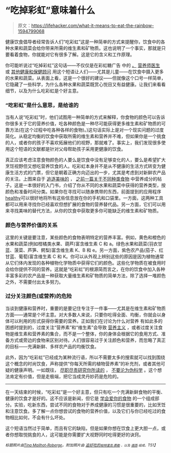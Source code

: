 # “吃掉彩虹”意味着什么

> 原文：<https://lifehacker.com/what-it-means-to-eat-the-rainbow-1594799068>

健康饮食倡导者经常告诉人们“吃彩虹”这是一种简单的方式来提醒你，饮食中的各种水果和蔬菜会给你带来所需的维生素和矿物质。这也说明了一个事实，那就是只要看着食物，你就能对它有很多了解。这是它的含义和工作原理。



你可能听说过“吃掉彩虹”这句话——不仅仅是在彩虹糖广告 中的 [。](https://www.youtube.com/watch?feature=player_embedded&v=OfkT5SIH4gI) [营养师](http://www.todaysdietitian.com/newarchives/110308p34.shtml)[医生](http://www.uhc.com/source4women/health_wellness_tools_resources/nutrition/rainbow_of_fruits_vegetables.htm) 或 [其他健康和保健顾问](http://www.todayiatearainbow.com/) 用这个短语让人们——尤其是儿童——在饮食中摄入更多的水果和蔬菜。从表面上看，这是一个很好的建议——但就像这个口号一样简单，它隐藏了一些科学，为什么各种水果和蔬菜既赏心悦目又有益健康。让我们来看看细节，以及为什么吃彩虹是个好主意。

### “吃彩虹”是什么意思，是给谁的

当有人说“吃彩虹”时，他们试图用一种简单的方式来解释，你食物的颜色可以告诉你很多关于它的营养价值，吃各种颜色是一种尽可能获得更多维生素和矿物质的可靠方法(在这个过程中吃各种各样的食物)。)这句话实际上是对一个现实问题的过度简化。从稳定均衡的饮食中获取所需的维生素和营养并不难，但如果你是一个挑食的人，或者你的孩子不喜欢拓展他们的视野，那就难了。事实上，我们发现很多使用这个短语的文献都是针对父母帮助孩子采用更健康的饮食。

真正应该考虑注意食物颜色的人要么是饮食中没有足够变化的人，要么是希望扩大烹饪视野但又想吃营养饮食的人。吃彩虹本身并不是从不健康的生活方式转变为健康生活方式的门票，但它是朝着正确方向迈出的一步，尤其是考虑到对新鲜农产品的关注。上图来自于 [追逐美味的](http://chasingdelicious.com/) ， [之前一篇关于不同种类食物](https://lifehacker.com/this-color-coded-chart-helps-you-pick-the-most-nutritio-5994343) 中营养成分的帖子。这是一本很好的入门书，介绍了你从不同的水果和蔬菜中获得的营养类型，按颜色和准备时间分类。如果你在寻找可以随身携带的东西，前面提到的应用程序[healthy](http://www.wholesomeapp.com/)可以很好地将所有这些信息放在你的手机和口袋里。一方面，这两种工具都可以用来寻找你已经喜欢但想扩展的食物的营养替代品。另一方面，它们可以用来寻找美味的替代方法，从你的饮食中获取更多你可能缺乏的维生素和矿物质。

### 颜色与营养价值的关系

这里的关键是要注意，某些颜色的食物表明特定的营养丰富。例如，黄色和橙色的水果和蔬菜(例如柑橘类水果、葫芦)富含维生素 C 和 a。绿色水果和蔬菜(羽衣甘蓝、菠菜、芦笋、鳄梨)富含维生素 K、B 和 e。另一方面，紫色农产品(茄子、红甘蓝、葡萄)富含维生素 C 和 K。你可以从外观上辨别这些的原因是因为植物通常从它们体内发现的各种植物化学物质中获得它们的颜色。这些化学物质在被食用时会给你提供不同的营养。这就是“吃彩虹”的根源简而言之，在你的饮食中加入各种丰富多彩的农产品是一种获取大量维生素和矿物质的简单方法，除了选择一堆颜色之外，不需要付出太多努力。

### 过分关注颜色(或营养)的危险

当谈到健康和营养时，重要的是要记住专注于一件事——尤其是在维生素和矿物质方面——通常是个坏主意。对大多数人来说，只要你吃得全面、均衡，你就会以身体可以利用的形式获得你需要的营养。正如我们在讨论为什么对营养 有如此多的困惑时提到的，过度关注“营养素”和“维生素”会导致 [营养主义](http://en.wikipedia.org/wiki/Nutritionism) ，或者过度关注食物是维生素和营养素的集合，而不是一个整体，你的身体会根据它的食用方式、准备方式或旁边的食物来区别对待。人们很容易过于关注颜色和营养，而忽略了真正的目标——充满新鲜、多样农产品的均衡饮食。

此外，因为“吃彩虹”已经成为某种流行语，所以不需要太多的搜索就可以找到围绕这个概念的时尚饮食，声称提供“你每天所需的植物营养素”的补充剂，或者其他可疑的健康声明。一如既往， [尽职尽责研究你所读的](https://lifehacker.com/how-to-determine-if-a-controversial-statement-is-scient-5919830) ， [不要沦为伪科学](http://lifehacker.com/how-to-quack-proof-yourself-against-pseudoscience-1586708469) 。这个想法肯定有价值，但是走极端，把它当成灵丹妙药是危险的。

* * *

在一天结束的时候，“吃彩虹”是一个好主意，但只有吃一个充满新鲜食物的平衡、健康的饮食才是好的。这不应该是新闻，但它是 [学会爱你的食物](https://lifehacker.com/ditch-your-dysfunctional-diet-and-learn-to-love-your-fo-5899002) 的一个组成部分。实验，吃新东西，尝试不同的食物对于养成健康的习惯是很重要的，比如烹饪和注意饮食。多了解一点你想尝试的食物的营养价值，以及它们与你已经吃过的食物相比如何，不会有什么坏处。

这个短语当然过于简单，而且有它的缺陷，但是如果你想在饮食上更大胆一点，或者你想取悦挑食的人，这可能是你需要扩大视野同时吃得更好的诀窍。

*<small>标题照片由</small>*[*<small>Tina Mailhot-Roberge</small>*](http://vervex.ca/)*<small>。附加照片由</small>* [*<small>追好吃的</small>*](http://chasingdelicious.com/kitchen-101-nutrition-in-produce/)*<small></small>*<small>[*<small>帕特里克·费勒</small>*](https://www.flickr.com/photos/nakrnsm/3815441846) *<small>，以及</small>* [*<small>德西</small>*](https://www.flickr.com/photos/desiitaly/2141012694) *<small>组成。</small>T51】*</small>

<small></small>